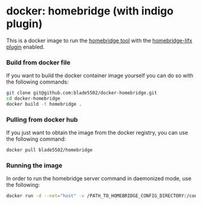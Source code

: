 # docker: homebridge (with indigo plugin)

This is a docker image to run the [homebridge tool](https://github.com/nfarina/homebridge) with the 
[homebridge-lifx plugin](https://www.npmjs.com/package/homebridge-lifx) enabled.

### Build from docker file

If you want to build the docker container image yourself you can do so with the
following commands:

```bash
git clone git@github.com:blade5502/docker-homebridge.git
cd docker-homebridge
docker build -t homebridge .
```

### Pulling from docker hub

If you just want to obtain the image from the docker registry, you can use the
following command:

```bash
docker pull blade5502/homebridge
```

### Running the image

In order to run the homebridge server command in daemonized mode, use the following:

```bash
docker run -d --net="host" -v /PATH_TO_HOMEBRIDGE_CONFIG_DIRECTORY:/config blade5502/homebridge
```

